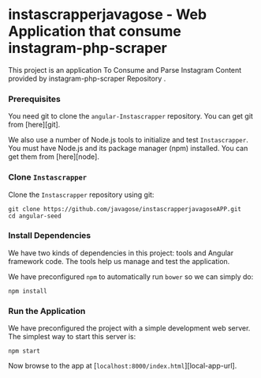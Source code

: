 # instascrapperjavagose - Web Application that consume instagram-php-scraper
This project is an application  To Consume and Parse Instagram Content provided by instagram-php-scraper Repository .


### Prerequisites

You need git to clone the `angular-Instascrapper` repository. You can get git from [here][git].

We also use a number of Node.js tools to initialize and test `Instascrapper`. You must have Node.js
and its package manager (npm) installed. You can get them from [here][node].

### Clone `Instascrapper`

Clone the `Instascrapper` repository using git:

```
git clone https://github.com/javagose/instascrapperjavagoseAPP.git
cd angular-seed
```



### Install Dependencies

We have two kinds of dependencies in this project: tools and Angular framework code. The tools help
us manage and test the application.


We have preconfigured `npm` to automatically run `bower` so we can simply do:

```
npm install
```


### Run the Application

We have preconfigured the project with a simple development web server. The simplest way to start
this server is:

```
npm start
```

Now browse to the app at [`localhost:8000/index.html`][local-app-url].

